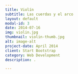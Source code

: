 ```yaml
---
title: Violín
subtitle: Las cuerdas y el arco
layout: default
modal-id: 3
date: 2014-07-16
img: violin.jpg
thumbnail: violin-thumb.jpg
alt: image-alt
project-date: April 2014
client: Start Bootstrap
category: Web Development
description: .

---
```

